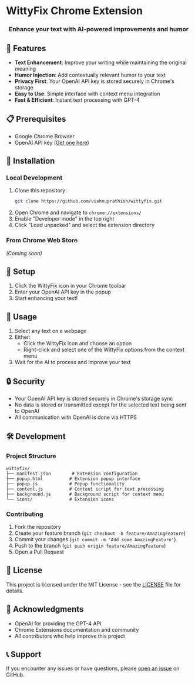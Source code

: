 # WittyFix Chrome Extension

<div align="center">
  <h3>Enhance your text with AI-powered improvements and humor</h3>
</div>

## 🚀 Features

- **Text Enhancement**: Improve your writing while maintaining the original meaning
- **Humor Injection**: Add contextually relevant humor to your text
- **Privacy First**: Your OpenAI API key is stored securely in Chrome's storage
- **Easy to Use**: Simple interface with context menu integration
- **Fast & Efficient**: Instant text processing with GPT-4

## 📋 Prerequisites

- Google Chrome Browser
- OpenAI API key ([Get one here](https://platform.openai.com/account/api-keys))

## 🔧 Installation

### Local Development
1. Clone this repository:
   ```bash
   git clone https://github.com/vishnuprathish/wittyfix.git
   ```
2. Open Chrome and navigate to `chrome://extensions/`
3. Enable "Developer mode" in the top right
4. Click "Load unpacked" and select the extension directory

### From Chrome Web Store
*(Coming soon)*

## 🔑 Setup

1. Click the WittyFix icon in your Chrome toolbar
2. Enter your OpenAI API key in the popup
3. Start enhancing your text!

## 📝 Usage

1. Select any text on a webpage
2. Either:
   - Click the WittyFix icon and choose an option
   - Right-click and select one of the WittyFix options from the context menu
3. Wait for the AI to process and improve your text

## 🔒 Security

- Your OpenAI API key is stored securely in Chrome's storage sync
- No data is stored or transmitted except for the selected text being sent to OpenAI
- All communication with OpenAI is done via HTTPS

## 🛠️ Development

### Project Structure
```
wittyfix/
├── manifest.json        # Extension configuration
├── popup.html          # Extension popup interface
├── popup.js            # Popup functionality
├── content.js          # Content script for text processing
├── background.js       # Background script for context menu
└── icons/              # Extension icons
```

### Contributing
1. Fork the repository
2. Create your feature branch (`git checkout -b feature/AmazingFeature`)
3. Commit your changes (`git commit -m 'Add some AmazingFeature'`)
4. Push to the branch (`git push origin feature/AmazingFeature`)
5. Open a Pull Request

## 📄 License

This project is licensed under the MIT License - see the [LICENSE](LICENSE) file for details.

## 👏 Acknowledgments

- OpenAI for providing the GPT-4 API
- Chrome Extensions documentation and community
- All contributors who help improve this project

## 📞 Support

If you encounter any issues or have questions, please [open an issue](https://github.com/vishnuprathish/wittyfix/issues) on GitHub.
